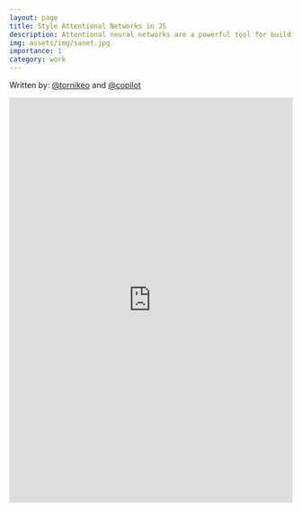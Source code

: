 ```yaml
---
layout: page
title: Style Attentional Networks in JS
description: Attentional neural networks are a powerful tool for building language models. But we can also use attention mechanism to stylize images efficiently enough for <b>within</b> the web-browser. 
img: assets/img/sanet.jpg
importance: 1
category: work
---
```


Written by: [@tornikeo](https://github.com/tornikeo) and [@copilot](https://copilot.github.com/) 

<iframe src="https://tornikeo.github.io/embed-stylize" height="720px" width="100%" frameborder="0" allowfullscreen></iframe>

